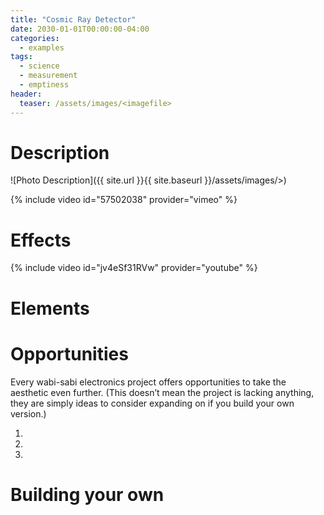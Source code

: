 ```yaml
---
title: "Cosmic Ray Detector"
date: 2030-01-01T00:00:00-04:00
categories:
  - examples
tags:
  - science
  - measurement
  - emptiness
header:
  teaser: /assets/images/<imagefile>
---
```


# Description

![Photo Description]({{ site.url }}{{ site.baseurl }}/assets/images/<imagefile>>)

{% include video id="57502038" provider="vimeo" %}

# Effects

{% include video id="jv4eSf31RVw" provider="youtube" %}

# Elements

# Opportunities

Every wabi-sabi electronics project offers opportunities to take the aesthetic even further. (This doesn’t mean the project is lacking anything, they are simply ideas to consider expanding on if you build your own version.)

1.
2.
3.

# Building your own
